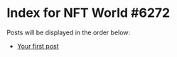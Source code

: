 # Index for NFT World #6272
Posts will be displayed in the order below:

- [Your first post](./001-first.md)

